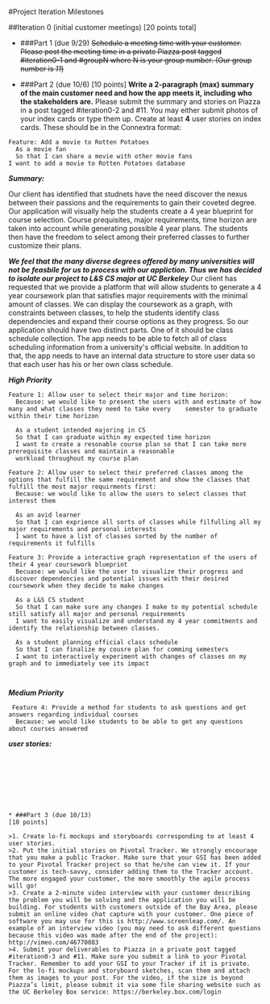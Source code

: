 #Project Iteration Milestones


##Iteration 0 (initial customer meetings) [20 points total]

* ###Part 1 (due 9/29)
<del>Schedule a meeting time with your customer. Please post the meeting time in a private Piazza post tagged #iteration0-1 and #groupN where N is your group number. (Our group number is *11*)<del>

* ###Part 2 (due 10/6)
[10 points]
**Write a 2-paragraph (max) summary of the main customer need and how the app meets it, including who the stakeholders are.** Please submit the summary and stories on Piazza in a post tagged #iteration0-2 and #11. You may either submit photos of your index cards or type them up.
Create at least **4** user stories on index cards. These should be in the Connextra format:
```
Feature: Add a movie to Rotten Potatoes
  As a movie fan
  So that I can share a movie with other movie fans
I want to add a movie to Rotten Potatoes database
```

***Summary:***

Our client has identified that studnets have the need discover the nexus between their passions and the requirements to gain their coveted degree. Our application will visually help the students create a 4 year blueprint for course selection. Course prequisites, major requirements, time horizon are taken into account while generating possible 4 year plans. The students then have the freedom to select among their preferred classes to further customize their plans.

***We feel that the many diverse degrees offered by many universities will not be feasbile for us to process with our appliction. Thus we has decided to isolate our project to L&S CS major at UC Berkeley***
Our client has requested that we provide a platform that will allow students to generate a 4 year coursework plan that satisfies major requirements with the minimal amount of classes. We can display the coursework as a graph, with constraints between classes, to help the students identify class dependencies and expand their course options as they progress.
So our application should have two distinct parts. 
One of it should be class schedule collection. 
The app needs to be able to fetch all of class scheduling information from a university's official website.
In addition to that, the app needs to have an internal data structure to store user data 
so that each user has his or her own class schedule. 

***High Priority***
```
Feature 1: Allow user to select their major and time horizon:
  Because: we would like to present the users with and estimate of how many and what classes they need to take every    semester to graduate within their time horizon
  
  As a student intended majoring in CS
  So that I can graduate within my expected time horizon
  I want to create a resonable course plan so that I can take more prerequisite classes and maintain a reasonable 
  workload throughout my course plan
  
Feature 2: Allow user to select their preferred classes among the options that fulfill the same requirement and show the classes that fulfill the most major requirments first:
  Because: we would like to allow the users to select classes that interest them
  
  As an avid learner
  So that I can exprience all sorts of classes while filfulling all my major requirements and personal interests
  I want to have a list of classes sorted by the number of requirements it fulfills

Feature 3: Provide a interactive graph representation of the users of their 4 year coursework blueprint
  Becuase: we would like the user to visualize their progress and discover dependencies and potential issues with their desired coursework when they decide to make changes
  
  As a L&S CS student
  So that I can make sure any changes I make to my potential schedule still satisfy all major and personal requirements
  I want to easily visualize and understand my 4 year commitments and identify the relationship between classes.
  
  As a student planning official class schedule
  So that I can finalize my cousre plan for comming semesters
  I want to interactively experiment with changes of classes on my graph and to immediately see its impact
  


```

***Medium Priority***
```
 Feature 4: Provide a method for students to ask questions and get answers regarding individual courses
  Because: we would like students to be able to get any questions about courses answered
```

***user stories:***
 
```








* ###Part 3 (due 10/13)
[10 points]

>1. Create lo-fi mockups and storyboards corresponding to at least 4 user stories.
>2. Put the initial stories on Pivotal Tracker. We strongly encourage that you make a public Tracker. Make sure that your GSI has been added to your Pivotal Tracker project so that he/she can view it. If your customer is tech-savvy, consider adding them to the Tracker account. The more engaged your customer, the more smoothly the agile process will go!
>3. Create a 2-minute video interview with your customer describing the problem you will be solving and the application you will be building. For students with customers outside of the Bay Area, please submit an online video chat capture with your customer. One piece of software you may use for this is http://www.screenleap.com/. An example of an interview video (you may need to ask different questions because this video was made after the end of the project): http://vimeo.com/46770083
>4. Submit your deliverables to Piazza in a private post tagged #iteration0-3 and #11. Make sure you submit a link to your Pivotal Tracker. Remember to add your GSI to your Tracker if it is private. For the lo-fi mockups and storyboard sketches, scan them and attach them as images to your post. For the video, if the size is beyond Piazza’s limit, please submit it via some file sharing website such as the UC Berkeley Box service: https://berkeley.box.com/login
